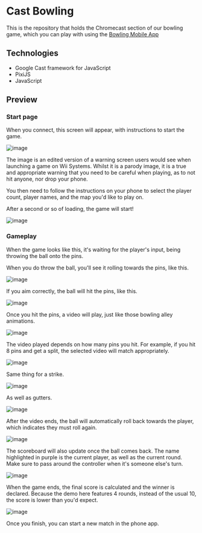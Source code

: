 # Cast Bowling

This is the repository that holds the Chromecast section of our bowling game, which you can play with using the [Bowling Mobile App](https://github.com/AD6F/bowling-controller)

## Technologies

- Google Cast framework for JavaScript
- PixiJS
- JavaScript

## Preview

### Start page

When you connect, this screen will appear, with instructions to start the game.

![image](https://github.com/user-attachments/assets/4ce84898-1ab6-41e6-ab6a-2b50ad7621a0)

The image is an edited version of a warning screen users would see when launching a game on Wii Systems. Whilst it is a parody image, it is a true and appropriate warning that you need to be careful when playing, as to not hit anyone, nor drop your phone.

You then need to follow the instructions on your phone to select the player count, player names, and the map you'd like to play on.

After a second or so of loading, the game will start!

![image](https://github.com/user-attachments/assets/8168925f-4f0c-484a-ad5d-9a37cbbac3e8)

### Gameplay

When the game looks like this, it's waiting for the player's input, being throwing the ball onto the pins.

When you do throw the ball, you'll see it rolling towards the pins, like this.

![image](https://github.com/user-attachments/assets/a0629874-531d-4e53-b977-2881e46e8cb3)

If you aim correctly, the ball will hit the pins, like this.

![image](https://github.com/user-attachments/assets/f3f94aaf-85df-4b29-a088-a59d8f86a1ea)

Once you hit the pins, a video will play, just like those bowling alley animations.

![image](https://github.com/user-attachments/assets/b09de3d1-d4d1-4384-8769-15f5f0991989)

The video played depends on how many pins you hit. For example, if you hit 8 pins and get a split, the selected video will match appropriately.

![image](https://github.com/user-attachments/assets/0c8be2bc-ee82-494d-97ca-58a7a28cf939)

Same thing for a strike.

![image](https://github.com/user-attachments/assets/e8d1ca5d-9306-48bc-80c7-ee0ff5304186)

As well as gutters.

![image](https://github.com/user-attachments/assets/c299895b-1061-4485-830c-80c4af9c85ad)

After the video ends, the ball will automatically roll back towards the player, which indicates they must roll again.

![image](https://github.com/user-attachments/assets/45101854-fbeb-452d-a370-087c111403fb)

The scoreboard will also update once the ball comes back. The name highlighted in purple is the current player, as well as the current round. Make sure to pass around the controller when it's someone else's turn.

![image](https://github.com/user-attachments/assets/15a06181-9e83-492c-9ca6-5f8d291f3912)

When the game ends, the final score is calculated and the winner is declared. Because the demo here features 4 rounds, instead of the usual 10, the score is lower than you'd expect.

![image](https://github.com/user-attachments/assets/3707b4c1-8b59-4905-ac96-c12f0dbd051e)

Once you finish, you can start a new match in the phone app.
